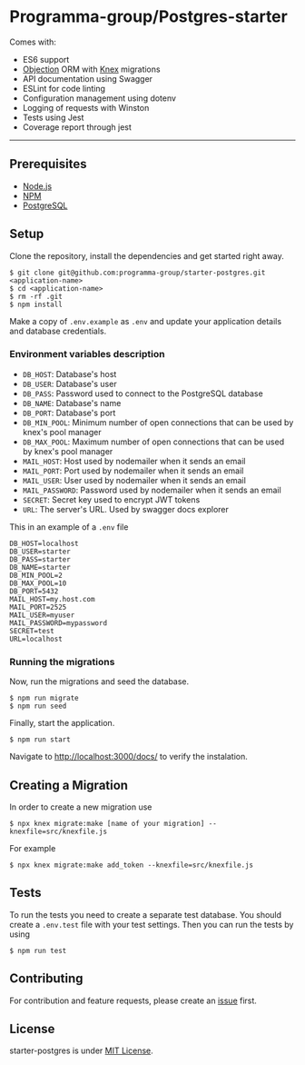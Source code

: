 # Programma-group/Postgres-starter

Comes with:

- ES6 support
- [Objection](http://vincit.github.io/objection.js/) ORM with [Knex](https://www.knex.org) migrations
- API documentation using Swagger
- ESLint for code linting
- Configuration management using dotenv
- Logging of requests with Winston
- Tests using Jest
- Coverage report through jest

---

## Prerequisites

- [Node.js](https://yarnpkg.com/en/docs/install)
- [NPM](https://docs.npmjs.com/getting-started/installing-node)
- [PostgreSQL](https://www.postgresql.org/download/)

## Setup

Clone the repository, install the dependencies and get started right away.

    $ git clone git@github.com:programma-group/starter-postgres.git <application-name>
    $ cd <application-name>
    $ rm -rf .git
    $ npm install

Make a copy of `.env.example` as `.env` and update your application details and database credentials.

### Environment variables description

- `DB_HOST`: Database's host
- `DB_USER`: Database's user
- `DB_PASS`: Password used to connect to the PostgreSQL database
- `DB_NAME`: Database's name
- `DB_PORT`: Database's port
- `DB_MIN_POOL`: Minimum number of open connections that can be used by knex's pool manager
- `DB_MAX_POOL`: Maximum number of open connections that can be used by knex's pool manager
- `MAIL_HOST`: Host used by nodemailer when it sends an email
- `MAIL_PORT`: Port used by nodemailer when it sends an email
- `MAIL_USER`: User used by nodemailer when it sends an email
- `MAIL_PASSWORD`: Password used by nodemailer when it sends an email
- `SECRET`: Secret key used to encrypt JWT tokens
- `URL`: The server's URL. Used by swagger docs explorer

This in an example of a `.env` file

```env
DB_HOST=localhost
DB_USER=starter
DB_PASS=starter
DB_NAME=starter
DB_MIN_POOL=2
DB_MAX_POOL=10
DB_PORT=5432
MAIL_HOST=my.host.com
MAIL_PORT=2525
MAIL_USER=myuser
MAIL_PASSWORD=mypassword
SECRET=test
URL=localhost
```

### Running the migrations

Now, run the migrations and seed the database.

    $ npm run migrate
    $ npm run seed

Finally, start the application.

    $ npm run start

Navigate to [http://localhost:3000/docs/](http://localhost:3000/docs/) to verify the instalation.

## Creating a Migration

In order to create a new migration use

    $ npx knex migrate:make [name of your migration] --knexfile=src/knexfile.js

For example

    $ npx knex migrate:make add_token --knexfile=src/knexfile.js
    
## Tests

To run the tests you need to create a separate test database. You should create a `.env.test` file with your test settings. Then you can run the tests by using

    $ npm run test

## Contributing

For contribution and feature requests, please create an [issue](https://github.com/programma-group/starter-postgres/issues) first.

## License

starter-postgres is under [MIT License](LICENSE).
